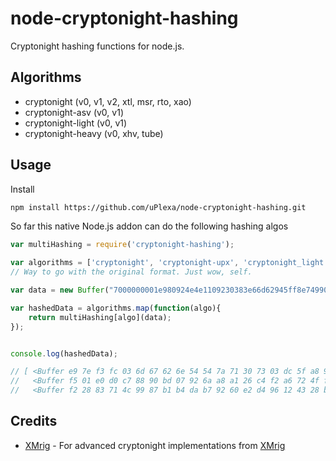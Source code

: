 node-cryptonight-hashing
===============

Cryptonight hashing functions for node.js.


Algorithms
----------
* cryptonight (v0, v1, v2, xtl, msr, rto, xao)
* cryptonight-asv (v0, v1)
* cryptonight-light (v0, v1)
* cryptonight-heavy (v0, xhv, tube)

Usage
-----

Install

```bash
npm install https://github.com/uPlexa/node-cryptonight-hashing.git
```

So far this native Node.js addon can do the following hashing algos

```javascript
var multiHashing = require('cryptonight-hashing');

var algorithms = ['cryptonight', 'cryptonight-upx', 'cryptonight_light', 'cryptonight_heavy' ];
// Way to go with the original format. Just wow, self.

var data = new Buffer("7000000001e980924e4e1109230383e66d62945ff8e749903bea4336755c00000000000051928aff1b4d72416173a8c3948159a09a73ac3bb556aa6bfbcad1a85da7f4c1d13350531e24031b939b9e2b", "hex");

var hashedData = algorithms.map(function(algo){
    return multiHashing[algo](data);
});


console.log(hashedData);

// [ <Buffer e9 7e f3 fc 03 6d 67 62 6e 54 54 7a 71 30 73 03 dc 5f a8 9b 9d f4 99 fe ea ef 9d 11 ac ad be 9b>,
//   <Buffer f5 01 e0 d0 c7 88 90 bd 07 92 6a a8 a1 26 c4 f2 a6 72 4f f1 82 82 c1 01 61 61 12 e0 29 46 59 b9>,
//   <Buffer f2 28 83 71 4c 99 87 b1 b4 da b7 92 60 e2 d4 96 12 43 28 ba 13 6f 54 68 53 f7 9b 1e d3 58 02 85> ]

```

Credits
-------
* [XMrig](https://github.com/xmrig) - For advanced cryptonight implementations from [XMrig](https://github.com/xmrig/xmrig)
